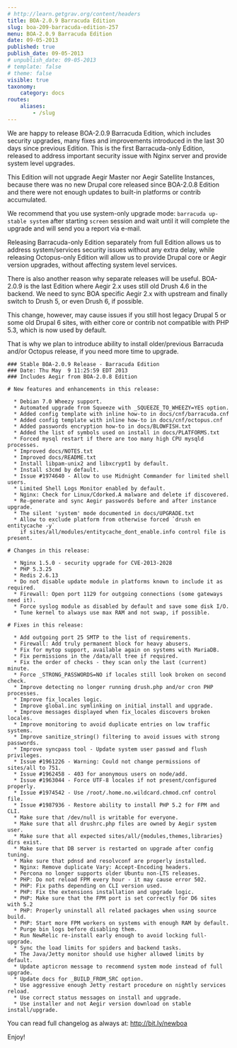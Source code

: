 ```yaml
---
# http://learn.getgrav.org/content/headers
title: BOA-2.0.9 Barracuda Edition
slug: boa-209-barracuda-edition-257
menu: BOA-2.0.9 Barracuda Edition
date: 09-05-2013
published: true
publish_date: 09-05-2013
# unpublish_date: 09-05-2013
# template: false
# theme: false
visible: true
taxonomy:
    category: docs
routes:
    aliases:
        - /slug
---
```


We are happy to release BOA-2.0.9 Barracuda Edition, which includes security upgrades, many fixes and improvements introduced in the last 30 days since previous Edition. This is the first Barracuda-only Edition, released to address important security issue with Nginx server and provide system level upgrades.

This Edition will not upgrade Aegir Master nor Aegir Satellite Instances, because there was no new Drupal core released since BOA-2.0.8 Edition and there were not enough updates to built-in platforms or contrib accumulated.

We recommend that you use system-only upgrade mode: `barracuda up-stable system` after starting `screen` session and wait until it will complete the upgrade and will send you a report via e-mail.

Releasing Barracuda-only Edition separately from full Edition allows us to address system/services security issues without any extra delay, while releasing Octopus-only Edition will allow us to provide Drupal core or Aegir version upgrades, without affecting system level services.

There is also another reason why separate releases will be useful. BOA-2.0.9 is the last Edition where Aegir 2.x uses still old Drush 4.6 in the backend. We need to sync BOA specific Aegir 2.x with upstream and finally switch to Drush 5, or even Drush 6, if possible.

This change, however, may cause issues if you still host legacy Drupal 5 or some old Drupal 6 sites, with either core or contrib not compatible with PHP 5.3, which is now used by default.

That is why we plan to introduce ability to install older/previous Barracuda and/or Octopus release, if you need more time to upgrade.

 
    ### Stable BOA-2.0.9 Release - Barracuda Edition
    ### Date: Thu May  9 11:25:59 EDT 2013
    ### Includes Aegir from BOA-2.0.8 Edition
    
    # New features and enhancements in this release:
    
      * Debian 7.0 Wheezy support.
      * Automated upgrade from Squeeze with _SQUEEZE_TO_WHEEZY=YES option.
      * Added config template with inline how-to in docs/cnf/barracuda.cnf
      * Added config template with inline how-to in docs/cnf/octopus.cnf
      * Added passwords encryption how-to in docs/BLOWFISH.txt
      * Added the list of symbols used on install in docs/PLATFORMS.txt
      * Forced mysql restart if there are too many high CPU mysqld processes.
      * Improved docs/NOTES.txt
      * Improved docs/README.txt
      * Install libpam-unix2 and libxcrypt1 by default.
      * Install s3cmd by default.
      * Issue #1974640 - Allow to use Midnight Commander for limited shell users.
      * Limited Shell Logs Monitor enabled by default.
      * Nginx: Check for Linux/Cdorked.A malware and delete if discovered.
      * Re-generate and sync Aegir passwords before and after instance upgrade.
      * The silent 'system' mode documented in docs/UPGRADE.txt
      * Allow to exclude platform from otherwise forced `drush en entitycache -y`
        if sites/all/modules/entitycache_dont_enable.info control file is present.
    
    # Changes in this release:
    
      * Nginx 1.5.0 - security upgrade for CVE-2013-2028
      * PHP 5.3.25
      * Redis 2.6.13
      * Do not disable update module in platforms known to include it as required.
      * Firewall: Open port 1129 for outgoing connections (some gateways need it).
      * Force syslog module as disabled by default and save some disk I/O.
      * Tune kernel to always use max RAM and not swap, if possible.
    
    # Fixes in this release:
    
      * Add outgoing port 25 SMTP to the list of requirements.
      * Firewall: Add truly permanent block for heavy abusers.
      * Fix for mytop support, available again on systems with MariaDB.
      * Fix permissions in the /data/all tree if required.
      * Fix the order of checks - they scan only the last (current) minute.
      * Force _STRONG_PASSWORDS=NO if locales still look broken on second check.
      * Improve detecting no longer running drush.php and/or cron PHP processes.
      * Improve fix_locales logic.
      * Improve global.inc symlinking on initial install and upgrade.
      * Improve messages displayed when fix_locales discovers broken locales.
      * Improve monitoring to avoid duplicate entries on low traffic systems.
      * Improve sanitize_string() filtering to avoid issues with strong passwords.
      * Improve syncpass tool - Update system user passwd and flush privileges.
      * Issue #1961226 - Warning: Could not change permissions of sites/all to 751.
      * Issue #1962458 - 403 for anonymous users on node/add.
      * Issue #1963044 - Force UTF-8 locales if not present/configured properly.
      * Issue #1974542 - Use /root/.home.no.wildcard.chmod.cnf control file.
      * Issue #1987936 - Restore ability to install PHP 5.2 for FPM and CLI.
      * Make sure that /dev/null is writable for everyone.
      * Make sure that all drushrc.php files are owned by Aegir system user.
      * Make sure that all expected sites/all/{modules,themes,libraries} dirs exist.
      * Make sure that DB server is restarted on upgrade after config tuning.
      * Make sure that pdnsd and resolvconf are properly installed.
      * Nginx: Remove duplicate Vary: Accept-Encoding headers.
      * Percona no longer supports older Ubuntu non-LTS releases.
      * PHP: Do not reload FPM every hour - it may cause error 502.
      * PHP: Fix paths depending on CLI version used.
      * PHP: Fix the extensions installation and upgrade logic.
      * PHP: Make sure that the FPM port is set correctly for D6 sites with 5.2
      * PHP: Properly uninstall all related packages when using source build.
      * PHP: Start more FPM workers on systems with enough RAM by default.
      * Purge bin logs before disabling them.
      * Run NewRelic re-install early enough to avoid locking full-upgrade.
      * Sync the load limits for spiders and backend tasks.
      * The Java/Jetty monitor should use higher allowed limits by default.
      * Update apticron message to recommend system mode instead of full upgrade.
      * Update docs for _BUILD_FROM_SRC option.
      * Use aggressive enough Jetty restart procedure on nightly services reload.
      * Use correct status messages on install and upgrade.
      * Use installer and not Aegir version download on stable install/upgrade.


 You can read full changelog as always at: http://bit.ly/newboa

Enjoy!
